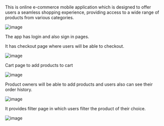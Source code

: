 This is online e-commerce mobile application which is designed to offer users a seamless shopping experience,
providing access to a wide range of products from various categories. 



![image](https://github.com/etsuamb/E-commerce-app/assets/150803173/4e7e4e44-b562-4cc8-83f8-c9593be389d4)


The app has login and also sign in pages.


It has checkout page where users will be able to checkout.


![image](https://github.com/etsuamb/E-commerce-app/assets/150803173/503fbafb-1961-44b2-8140-c9b2db14e304)


Cart page to add products to cart

![image](https://github.com/etsuamb/E-commerce-app/assets/150803173/04416788-f4c6-4649-97ab-6c593529b007)


Product owners will be able to add products and users also can see their order history.





![image](https://github.com/etsuamb/E-commerce-app/assets/150803173/c08cb1f3-56ab-4b0e-a071-a471bf164dfe)


It provides filter page in which users filter the product of their choice.


![image](https://github.com/etsuamb/E-commerce-app/assets/150803173/20ee1d6b-8e3f-4195-a29e-d304d9b55b7d)




